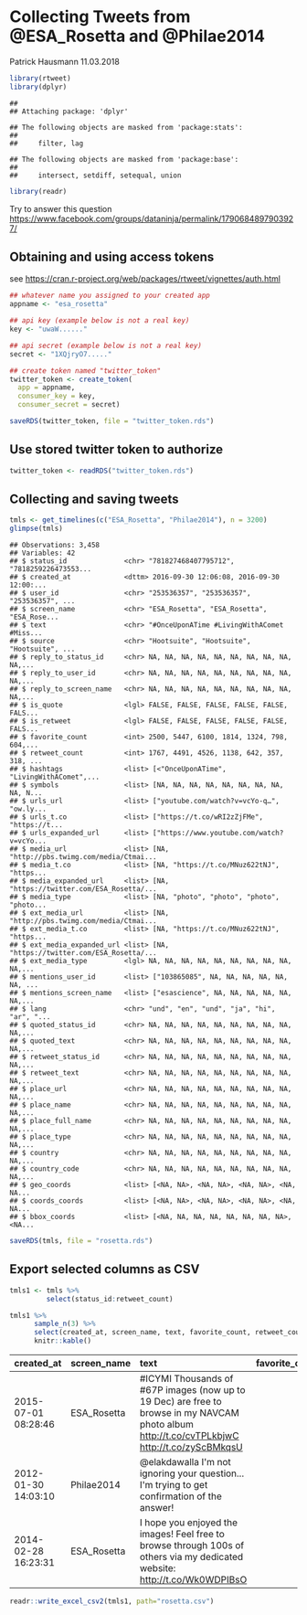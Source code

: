 Collecting Tweets from @ESA\_Rosetta and @Philae2014
================
Patrick Hausmann
11.03.2018

``` r
library(rtweet)
library(dplyr)
```

    ## 
    ## Attaching package: 'dplyr'

    ## The following objects are masked from 'package:stats':
    ## 
    ##     filter, lag

    ## The following objects are masked from 'package:base':
    ## 
    ##     intersect, setdiff, setequal, union

``` r
library(readr)
```

Try to answer this question <https://www.facebook.com/groups/dataninja/permalink/1790684897903927/>

Obtaining and using access tokens
---------------------------------

see <https://cran.r-project.org/web/packages/rtweet/vignettes/auth.html>

``` r
## whatever name you assigned to your created app
appname <- "esa_rosetta"

## api key (example below is not a real key)
key <- "uwaW......"

## api secret (example below is not a real key)
secret <- "1XQjryO7....."

## create token named "twitter_token"
twitter_token <- create_token(
  app = appname,
  consumer_key = key,
  consumer_secret = secret)

saveRDS(twitter_token, file = "twitter_token.rds")
```

Use stored twitter token to authorize
-------------------------------------

``` r
twitter_token <- readRDS("twitter_token.rds")
```

Collecting and saving tweets
----------------------------

``` r
tmls <- get_timelines(c("ESA_Rosetta", "Philae2014"), n = 3200)
glimpse(tmls)
```

    ## Observations: 3,458
    ## Variables: 42
    ## $ status_id              <chr> "781827468407795712", "7818259226473553...
    ## $ created_at             <dttm> 2016-09-30 12:06:08, 2016-09-30 12:00:...
    ## $ user_id                <chr> "253536357", "253536357", "253536357", ...
    ## $ screen_name            <chr> "ESA_Rosetta", "ESA_Rosetta", "ESA_Rose...
    ## $ text                   <chr> "#OnceUponATime #LivingWithAComet #Miss...
    ## $ source                 <chr> "Hootsuite", "Hootsuite", "Hootsuite", ...
    ## $ reply_to_status_id     <chr> NA, NA, NA, NA, NA, NA, NA, NA, NA, NA,...
    ## $ reply_to_user_id       <chr> NA, NA, NA, NA, NA, NA, NA, NA, NA, NA,...
    ## $ reply_to_screen_name   <chr> NA, NA, NA, NA, NA, NA, NA, NA, NA, NA,...
    ## $ is_quote               <lgl> FALSE, FALSE, FALSE, FALSE, FALSE, FALS...
    ## $ is_retweet             <lgl> FALSE, FALSE, FALSE, FALSE, FALSE, FALS...
    ## $ favorite_count         <int> 2500, 5447, 6100, 1814, 1324, 798, 604,...
    ## $ retweet_count          <int> 1767, 4491, 4526, 1138, 642, 357, 318, ...
    ## $ hashtags               <list> [<"OnceUponATime", "LivingWithAComet",...
    ## $ symbols                <list> [NA, NA, NA, NA, NA, NA, NA, NA, NA, N...
    ## $ urls_url               <list> ["youtube.com/watch?v=vcYo-q…", "ow.ly...
    ## $ urls_t.co              <list> ["https://t.co/wRI2zZjFMe", "https://t...
    ## $ urls_expanded_url      <list> ["https://www.youtube.com/watch?v=vcYo...
    ## $ media_url              <list> [NA, "http://pbs.twimg.com/media/Ctmai...
    ## $ media_t.co             <list> [NA, "https://t.co/MNuz622tNJ", "https...
    ## $ media_expanded_url     <list> [NA, "https://twitter.com/ESA_Rosetta/...
    ## $ media_type             <list> [NA, "photo", "photo", "photo", "photo...
    ## $ ext_media_url          <list> [NA, "http://pbs.twimg.com/media/Ctmai...
    ## $ ext_media_t.co         <list> [NA, "https://t.co/MNuz622tNJ", "https...
    ## $ ext_media_expanded_url <list> [NA, "https://twitter.com/ESA_Rosetta/...
    ## $ ext_media_type         <lgl> NA, NA, NA, NA, NA, NA, NA, NA, NA, NA,...
    ## $ mentions_user_id       <list> ["103865085", NA, NA, NA, NA, NA, NA, ...
    ## $ mentions_screen_name   <list> ["esascience", NA, NA, NA, NA, NA, NA,...
    ## $ lang                   <chr> "und", "en", "und", "ja", "hi", "ar", "...
    ## $ quoted_status_id       <chr> NA, NA, NA, NA, NA, NA, NA, NA, NA, NA,...
    ## $ quoted_text            <chr> NA, NA, NA, NA, NA, NA, NA, NA, NA, NA,...
    ## $ retweet_status_id      <chr> NA, NA, NA, NA, NA, NA, NA, NA, NA, NA,...
    ## $ retweet_text           <chr> NA, NA, NA, NA, NA, NA, NA, NA, NA, NA,...
    ## $ place_url              <chr> NA, NA, NA, NA, NA, NA, NA, NA, NA, NA,...
    ## $ place_name             <chr> NA, NA, NA, NA, NA, NA, NA, NA, NA, NA,...
    ## $ place_full_name        <chr> NA, NA, NA, NA, NA, NA, NA, NA, NA, NA,...
    ## $ place_type             <chr> NA, NA, NA, NA, NA, NA, NA, NA, NA, NA,...
    ## $ country                <chr> NA, NA, NA, NA, NA, NA, NA, NA, NA, NA,...
    ## $ country_code           <chr> NA, NA, NA, NA, NA, NA, NA, NA, NA, NA,...
    ## $ geo_coords             <list> [<NA, NA>, <NA, NA>, <NA, NA>, <NA, NA...
    ## $ coords_coords          <list> [<NA, NA>, <NA, NA>, <NA, NA>, <NA, NA...
    ## $ bbox_coords            <list> [<NA, NA, NA, NA, NA, NA, NA, NA>, <NA...

``` r
saveRDS(tmls, file = "rosetta.rds")
```

Export selected columns as CSV
------------------------------

``` r
tmls1 <- tmls %>% 
         select(status_id:retweet_count)

tmls1 %>% 
      sample_n(3) %>% 
      select(created_at, screen_name, text, favorite_count, retweet_count) %>%
      knitr::kable()
```

| created\_at         | screen\_name | text                                                                                                                                               |  favorite\_count|  retweet\_count|
|:--------------------|:-------------|:---------------------------------------------------------------------------------------------------------------------------------------------------|----------------:|---------------:|
| 2015-07-01 08:28:46 | ESA\_Rosetta | \#ICYMI Thousands of \#67P images (now up to 19 Dec) are free to browse in my NAVCAM photo album <http://t.co/cvTPLkbjwC> <http://t.co/zyScBMkqsU> |              280|             281|
| 2012-01-30 14:03:10 | Philae2014   | @elakdawalla I'm not ignoring your question... I'm trying to get confirmation of the answer!                                                       |                0|               0|
| 2014-02-28 16:23:31 | ESA\_Rosetta | I hope you enjoyed the images! Feel free to browse through 100s of others via my dedicated website: <http://t.co/Wk0WDPIBsO>                       |               30|              17|

``` r
readr::write_excel_csv2(tmls1, path="rosetta.csv")
```
